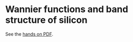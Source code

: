 # Wannier functions and band structure of silicon

See the [hands on PDF](../../files/source/Day1_part3_wannier-handson.pdf).
